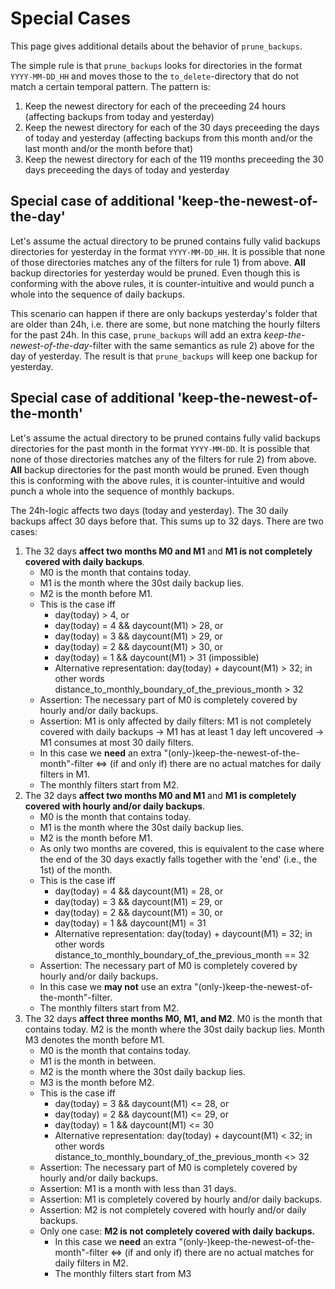 # Special Cases

This page gives additional details about the behavior of `prune_backups`.

The simple rule is that `prune_backups` looks for directories in the format `YYYY-MM-DD_HH` and moves those to the `to_delete`-directory that do not match a certain temporal pattern. The pattern is:

1) Keep the newest directory for each of the preceeding 24 hours (affecting backups from today and yesterday)
2) Keep the newest directory for each of the 30 days preceeding the days of today and yesterday (affecting backups from this month and/or the last month and/or the month before that)
3) Keep the newest directory for each of the 119 months preceeding the 30 days preceeding the days of today and yesterday

## Special case of additional 'keep-the-newest-of-the-day'

Let's assume the actual directory to be pruned contains fully valid backups directories for yesterday in the format `YYYY-MM-DD_HH`. It is possible that none of those directories matches any of the filters for rule 1) from above. **All** backup directories for yesterday would be pruned. Even though this is conforming with the above rules, it is counter-intuitive and would punch a whole into the sequence of daily backups.

This scenario can happen if there are only backups yesterday's folder that are older than 24h, i.e. there are some, but none matching the hourly filters for the past 24h. In this case, `prune_backups` will add an extra *keep-the-newest-of-the-day*-filter with the same semantics as rule 2) above for the day of yesterday. The result is that `prune_backups` will keep one backup for yesterday.

## Special case of additional 'keep-the-newest-of-the-month'

Let's assume the actual directory to be pruned contains fully valid backups directories for the past month in the format `YYYY-MM-DD`. It is possible that none of those directories matches any of the filters for rule 2) from above. **All** backup directories for the past month would be pruned. Even though this is conforming with the above rules, it is counter-intuitive and would punch a whole into the sequence of monthly backups.

The 24h-logic affects two days (today and yesterday). The 30 daily backups affect 30 days before that. This sums up to 32 days. There are two cases:

1) The 32 days **affect two months M0 and M1** and **M1 is not completely covered with daily backups**.
    - M0 is the month that contains today.
    - M1 is the month where the 30st daily backup lies.
    - M2 is the month before M1.
    - This is the case iff
        - day(today) > 4, or
        - day(today) = 4 && daycount(M1) > 28, or
        - day(today) = 3 && daycount(M1) > 29, or
        - day(today) = 2 && daycount(M1) > 30, or
        - day(today) = 1 && daycount(M1) > 31 (impossible)
        - Alternative representation: day(today) + daycount(M1) > 32; in other words distance_to_monthly_boundary_of_the_previous_month > 32
    - Assertion: The necessary part of M0 is completely covered by hourly and/or daily backups.
    - Assertion: M1 is only affected by daily filters: M1 is not completely covered with daily backups -> M1 has at least 1 day left uncovered -> M1 consumes at most 30 daily filters.
    - In this case we **need** an extra "(only-)keep-the-newest-of-the-month"-filter <=> (if and only if) there are no actual matches for daily filters in M1.
    - The monthly filters start from M2.
2) The 32 days **affect two months M0 and M1** and **M1 is completely covered with hourly and/or daily backups**.
    - M0 is the month that contains today.
    - M1 is the month where the 30st daily backup lies.
    - M2 is the month before M1.
    - As only two months are covered, this is equivalent to the case where the end of the 30 days exactly falls together with the 'end' (i.e., the 1st) of the month.
    - This is the case iff
        - day(today) = 4 && daycount(M1) = 28, or
        - day(today) = 3 && daycount(M1) = 29, or
        - day(today) = 2 && daycount(M1) = 30, or
        - day(today) = 1 && daycount(M1) = 31
        - Alternative representation: day(today) + daycount(M1) = 32; in other words distance_to_monthly_boundary_of_the_previous_month == 32
    - Assertion: The necessary part of M0 is completely covered by hourly and/or daily backups.
    - In this case we **may not** use an extra "(only-)keep-the-newest-of-the-month"-filter.
    - The monthly filters start from M2.
3) The 32 days **affect three months M0, M1, and M2**. M0 is the month that contains today. M2 is the month where the 30st daily backup lies. Month M3 denotes the month before M1.
    - M0 is the month that contains today.
    - M1 is the month in between.
    - M2 is the month where the 30st daily backup lies.
    - M3 is the month before M2.
    - This is the case iff
        - day(today) = 3 && daycount(M1) <= 28, or
        - day(today) = 2 && daycount(M1) <= 29, or
        - day(today) = 1 && daycount(M1) <= 30
        - Alternative representation: day(today) + daycount(M1) < 32; in other words distance_to_monthly_boundary_of_the_previous_month <> 32
    - Assertion: The necessary part of M0 is completely covered by hourly and/or daily backups.
    - Assertion: M1 is a month with less than 31 days.
    - Assertion: M1 is completely covered by hourly and/or daily backups.
    - Assertion: M2 is not completely covered with hourly and/or daily backups.
    - Only one case: **M2 is not completely covered with daily backups.**
        - In this case we **need** an extra "(only-)keep-the-newest-of-the-month"-filter <=> (if and only if) there are no actual matches for daily filters in M2.
        - The monthly filters start from M3
